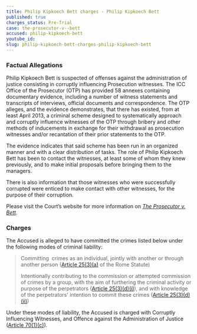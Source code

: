 ```yaml
---
title: Philip Kipkoech Bett charges - Philip Kipkoech Bett
published: true
charges_status: Pre-Trial
case: the-prosecutor-v--bett
accused: philip-kipkoech-bett
youtube_id:
slug: philip-kipkoech-bett-charges-philip-kipkoech-bett
---
```


### Factual Allegations

Philip Kipkoech Bett is suspected of offenses against the administration of justice consisting in corruptly influencing Prosecution witnesses. The ICC Office of the Prosecutor (OTP) has provided 58 annexes containing documentary evidence, including a number of witness statements and transcripts of interviews, official documents and correspondence. The OTP alleges, and the evidence demonstrates, that there has existed, from at least April 2013, a criminal scheme designed to systematically approach and corruptly influence witnesses of the OTP through bribery and other methods of inducements in exchange for their withdrawal as prosecution witnesses and/or recantation of their prior statements to the OTP.

The evidence indicates that said scheme has been run in an organized manner and with a clear distribution of tasks. The role of Philip Kipkoech Bett has been to contact the witnesses, at least some of whom they knew previously, and to make initial proposals before bringing them to the managers.

There is also information that those witnesses who were successfully corrupted were enticed to make contact with other witnesses, for the purpose of their corruption.

Please visit the Court’s website for more information on [*The Prosecutor v. Bett*](https://www.icc-cpi.int/kenya/bett).

### Charges

The Accused is alleged to have committed the crimes listed below under the following modes of criminal liability:

> Committing &nbsp;crimes as an individual, jointly with another or through another person ([Article 25(3)(a)](http://www.casematrixnetwork.org/case-m/klamberg-commentary/rome-statute/#c1198)&nbsp;of the Rome Statute)
>
>
> Intentionally contributing to the commission or attempted commission of crimes by a group, with the aim of furthering the criminal activity or purpose of the perpetrators ([Article 25(3)(d)(i)](http://www.casematrixnetwork.org/case-m/klamberg-commentary/rome-statute/#c1198)), and with knowledge of the perpetrators' intention to commit these crimes ([Article 25(3)(d)(ii)](http://www.casematrixnetwork.org/case-m/klamberg-commentary/rome-statute/#c1198))

Under these modes of liability, the Accused is charged with Corruptly Influencing Witnesses, and Offence against the Administration of Justice ([Article 70(1)(c)](http://www.casematrixnetwork.org/case-m/klamberg-commentary/rome-statute/#c1243)).
